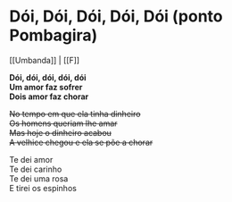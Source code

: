 # Dói, Dói, Dói, Dói, Dói (ponto Pombagira)

[[Umbanda]] | [[F]]

**Dói, dói, dói, dói, dói  
Um amor faz sofrer  
Dois amor faz chorar**

~~No tempo em que ela tinha dinheiro  
Os homens queriam lhe amar  
Mas hoje o dinheiro acabou  
A velhice chegou e ela se põe a chorar~~  

Te dei amor  
Te dei carinho  
Te dei uma rosa  
E tirei os espinhos
